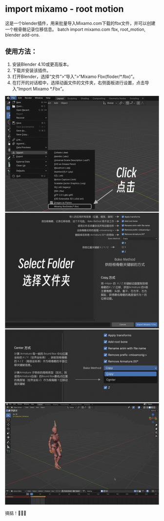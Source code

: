 # import mixamo - root motion
这是一个blender插件，用来批量导入Mixamo.com下载的fbx文件，并可以创建一个根骨骼记录位移信息。
batch import mixamo.com fbx, root_motion, blender add-ons.

## 使用方法：
1. 安装Blender 4.10或更高版本。
2. 下载并安装该插件。
3. 打开Blender，选择“文件”>“导入”>“Mixamo Fbx(floder/*.fbx)”。
4. 在打开的对话框中，选择动画文件的文件夹，右侧面板进行设置，点击导入“Import Mixamo *.Fbx”。

![001](./description/001.png)
![002](./description/002.png)
![003](./description/003.png)
![gif](./description/anim.gif)

搞掂！🍺🍺🍺